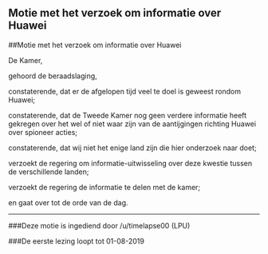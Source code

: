 ## Motie met het verzoek om informatie over Huawei 
 
##Motie met het verzoek om informatie over Huawei

De Kamer,

gehoord de beraadslaging,

constaterende, dat er de afgelopen tijd veel te doel is geweest rondom Huawei;

constaterende, dat de Tweede Kamer nog geen verdere informatie heeft gekregen over het wel of niet waar zijn van de aantijgingen richting Huawei over spioneer acties;

constaterende, dat wij niet het enige land zijn die hier onderzoek naar doet;

verzoekt de regering om informatie-uitwisseling over deze kwestie tussen de verschillende landen;

verzoekt de regering de informatie te delen met de kamer;

en gaat over tot de orde van de dag.

--- 

###Deze motie is ingediend door /u/timelapse00 (LPU)

###De eerste lezing loopt tot 01-08-2019
